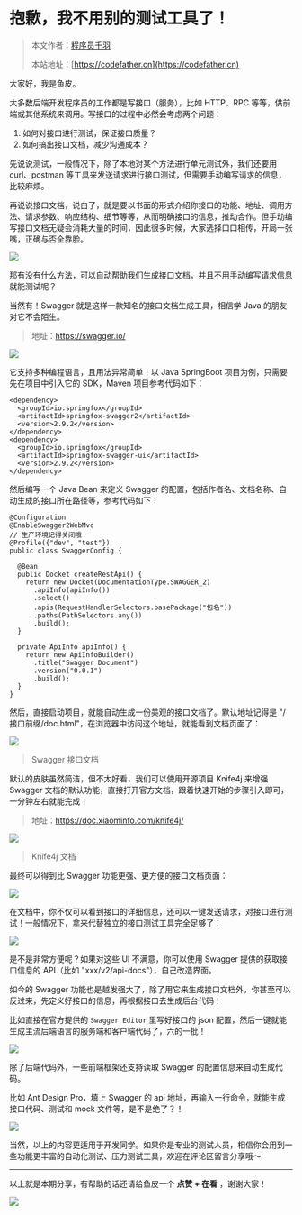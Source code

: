 # 抱歉，我不用别的测试工具了！

> 本文作者：[程序员千羽](https://yuyuanweb.feishu.cn/wiki/Abldw5WkjidySxkKxU2cQdAtnah)
>
> 本站地址：[https://codefather.cn](https://codefather.cn)

大家好，我是鱼皮。

大多数后端开发程序员的工作都是写接口（服务），比如 HTTP、RPC 等等，供前端或其他系统来调用。写接口的过程中必然会考虑两个问题：

1. 如何对接口进行测试，保证接口质量？
2. 如何搞出接口文档，减少沟通成本？

先说说测试，一般情况下，除了本地对某个方法进行单元测试外，我们还要用 curl、postman 等工具来发送请求进行接口测试，但需要手动编写请求的信息，比较麻烦。

再说说接口文档，说白了，就是要以书面的形式介绍你接口的功能、地址、调用方法、请求参数、响应结构、细节等等，从而明确接口的信息，推动合作。但手动编写接口文档无疑会消耗大量的时间，因此很多时候，大家选择口口相传，开局一张嘴，正确与否全靠脸。

![](https://pic.yupi.icu/5563/202311090914141.png)

那有没有什么方法，可以自动帮助我们生成接口文档，并且不用手动编写请求信息就能测试呢？

当然有！Swagger 就是这样一款知名的接口文档生成工具，相信学 Java 的朋友对它不会陌生。

> 地址：https://swagger.io/

![](https://pic.yupi.icu/5563/202311090914179.png)

它支持多种编程语言，且用法异常简单！以 Java SpringBoot 项目为例，只需要先在项目中引入它的 SDK，Maven 项目参考代码如下：

```
<dependency>
  <groupId>io.springfox</groupId>
  <artifactId>springfox-swagger2</artifactId>
  <version>2.9.2</version>
</dependency>
<dependency>
  <groupId>io.springfox</groupId>
  <artifactId>springfox-swagger-ui</artifactId>
  <version>2.9.2</version>
</dependency>
```

然后编写一个 Java Bean 来定义 Swagger 的配置，包括作者名、文档名称、自动生成的接口所在路径等，参考代码如下：

```
@Configuration
@EnableSwagger2WebMvc
// 生产环境记得关闭哦
@Profile({"dev", "test"})
public class SwaggerConfig {

  @Bean
  public Docket createRestApi() {
    return new Docket(DocumentationType.SWAGGER_2)
      .apiInfo(apiInfo())
      .select()
      .apis(RequestHandlerSelectors.basePackage("包名"))
      .paths(PathSelectors.any())
      .build();
  }

  private ApiInfo apiInfo() {
    return new ApiInfoBuilder()
      .title("Swagger Document")
      .version("0.0.1")
      .build();
  }
}
```

然后，直接启动项目，就能自动生成一份美观的接口文档了。默认地址记得是 "/接口前缀/doc.html"，在浏览器中访问这个地址，就能看到文档页面了：

![](https://pic.yupi.icu/5563/202311090914118.png)

> Swagger 接口文档

默认的皮肤虽然简洁，但不太好看，我们可以使用开源项目 Knife4j 来增强 Swagger 文档的默认功能，直接打开官方文档，跟着快速开始的步骤引入即可，一分钟左右就能完成！

> 地址：https://doc.xiaominfo.com/knife4j/

![](https://pic.yupi.icu/5563/202311090914160.png)

> Knife4j 文档

最终可以得到比 Swagger 功能更强、更方便的接口文档页面：

![](https://pic.yupi.icu/5563/202311090914224.png)

在文档中，你不仅可以看到接口的详细信息，还可以一键发送请求，对接口进行测试！一般情况下，拿来代替独立的接口测试工具完全足够了：

![](https://pic.yupi.icu/5563/202311090914210.png)

是不是非常方便呢？如果对这些 UI 不满意，你可以使用 Swagger 提供的获取接口信息的 API（比如 "xxx/v2/api-docs"），自己改造界面。

如今的 Swagger 功能也是越发强大了，除了用它来生成接口文档外，你甚至可以反过来，先定义好接口的信息，再根据接口去生成后台代码！

比如直接在官方提供的 `Swagger Editor` 里写好接口的 json 配置，然后一键就能生成主流后端语言的服务端和客户端代码了，六的一批！

![](https://pic.yupi.icu/5563/202311090914233.png)

除了后端代码外，一些前端框架还支持读取 Swagger 的配置信息来自动生成代码。

比如 Ant Design Pro，填上 Swagger 的 api 地址，再输入一行命令，就能生成接口代码、测试和 mock 文件等，是不是绝了？！

![](https://pic.yupi.icu/5563/202311090914207.png)

当然，以上的内容更适用于开发同学。如果你是专业的测试人员，相信你会用到一些功能更丰富的自动化测试、压力测试工具，欢迎在评论区留言分享哦～



------


以上就是本期分享，有帮助的话还请给鱼皮一个 **点赞 + 在看** ，谢谢大家！

![](https://pic.yupi.icu/5563/202311090914287.png)